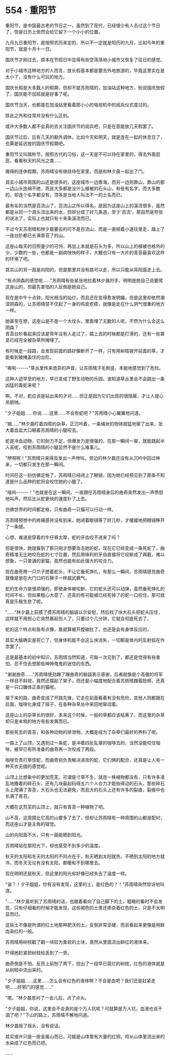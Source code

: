 <link rel="stylesheet" href="../styles/text.css" />
<h1>554 · 重阳节</h1>

重阳节，是中国最古老的节日之一，虽然到了现代，已经很少有人去过这个节日了，但是日历上依然会给它留下一个小小的位置。

九月九日重阳节，是按照农历来定的，所以不一定就是阳历的九月，比如今年的重阳节，就是十月十一日。

国庆节才刚过去，原本在节假日中显得有些空荡荡地小城市又恢复了往日的感觉。

对于小城市这种地方的人而言，放长假基本都是要去外地旅游的，毕竟这里实在是太小了，没有什么可玩的地方。

国庆长假是大多数人的假期，但却不是苏雨晴的，加油站这种地方，别说国庆放假了，国庆能不加班就是好事了呢。

国庆节当天，也都是在加油站里看着那小小的电视机中的阅兵仪式度过的。

除此之外和往常并没有什么区别。

或许大多数人都不会真的去关注国庆节的阅兵吧，只是在意能放几天假罢了。

国庆节过后，后有几天的额外调休，比如今天和明天，就是连在一起的休息日了，也算是延迟放的国庆节假期吧。

重阳节又叫踏秋节，按照古代的习俗，这一天是不可以待在家里的，得去外面逛逛，看看秋天的风光之类......

难得的连休假期，苏雨晴没有继续待在家里，而是和林夕晨一起出了门。

其实小城市周围的山还是很多的，这座城市一边靠海，而另一边则靠山，靠山的那一边山头连绵不绝，而且大多都是没什么植被的石头山，有些有名字，而大多数的，却连个名字都没有，顶多是当地人叫法不一的土名而已。

最有名的当然是百流山了，百流山之所以得名，是因为这座山上的溪流很多，虽然都是从同一个源头流出来的水，但却分成了好几条道，至于'百流'，那自然是夸张的说法了，实际上也就只有十来条溪流而已。

不过今天苏雨晴和林夕晨要去的可不是百流山，而是一直顺着小道往里走，踏上了一座台阶都已长满青苔了的山。

这座山每天的日照量少的可怜，再加上本就是石头为多，所以山上的植被也格外的少，少数的一些，也都是一副病怏怏的样子，大概也只有一大片的青苔最喜欢这样的环境了吧。

其实山的另一面是向阳的，但是那里并没有路可以走，所以只能从背阳面走上去。

"有点阴森的感觉呢......"苏雨晴有些紧张地拉着林夕晨的手，明明是她自己说要爬这座山的，但最先害怕的人反倒是她自己。

现在是中午十点钟，阳光相当的灿烂，而且还在变得愈发明媚，但是这里却依然潮湿阴森的，让苏雨晴禁不住起了一身的鸡皮疙瘩，就像是走在什么阴气很重的地方一样。

她甚至在想，这座山是不是一个大坟头，里面埋了无数的人呢，不然为什么会这么阴森？\
青苔台阶看起来应该是常年没有人走过了，踏上去的时候都是打滑的，还有一些甚至已经完全被杂草所掩埋了。

有时候走一段路，会发现前面的路好像断开了一样，只有用树枝拨开前面的草，才能看到被掩盖住的台阶。

"嘶啦------"草丛里传来诡异的声音，让苏雨晴汗毛倒竖，本能地感觉到了危险。

这种人迹罕至的地方，早已变成了野生动物的乐园，谁知道草丛里会不会跳出一条凶猛的毒蛇来呢？

啊，不对，蛇应该是钻出来的才对......但正是因为它们出现的很隐蔽，才让人提心吊胆呐。

"夕子姐姐......你说......这里......不会有蛇吧？"苏雨晴小心翼翼地问道。

"姆......"林夕晨盯着四周的杂草，正沉吟着，一条绳状的物体就猛地窜了出来，张大着血盆大口朝着苏雨晴的小腿咬去。

蛇是冷血动物，它的耐力不足，但爆发力是很强的，在那一瞬间一窜，就能跳起半人高呢，咬到苏雨晴的小腿显然不是什么难事儿。

"咿呀啊！"苏雨晴只来得及发出一声惨叫，旁边的林夕晨还没有从沉吟中回过神来，一切都只发生在那一瞬间。

时间在这一刻仿佛定格了，苏雨晴已经闭上了眼镜，因为她已经预见到了那条不知道是什么品种的蛇将会咬住她的小腿了。

"喵呜------！"也就是在这一瞬间，一直跟在苏雨晴身后的曲奇突然发出一声愤怒地叫声，然后比以蛇更快的速度扑了上去。

仿佛世界的时间都定格，只有曲奇一只猫可以行动一样。

苏雨晴预想中的疼痛感并没有到来，她闭着眼镜等了好几秒，才缓缓地把眼镜睁开了一条缝。

心想，难道是穿着的牛仔裤太厚，蛇的牙齿咬不进来了吗？

但是很快，她就看到了那只刚才想要攻击她的蛇，现在它已经变成一条死蛇了，曲奇精准无比地咬在蛇的七寸位置，然后用锋利的牙齿直接将它咬断成了两截，难以想象，一只普通的家猫，竟然也能有如此强大的咬合力。

现在曲奇用一只爪子摁着蛇头，不让它垂死挣扎，有那么一瞬间，苏雨晴感觉曲奇就像是放在大门口的石狮子一样威武霸气。

蛇的生命力是很顽强的，即使身体被咬断，它的蛇头还可以动弹，虽然垂死挣扎的时间不长，但如果粗心大意了，还真的有可能被已经死掉了的蛇一口咬住，那可就真是乐极生悲了呢。

"......"林夕晨上前摸了摸苏雨晴的脑袋以示安慰，然后找了块大石头把蛇头压住，这样就不用担心它突然暴起伤人了，只要过个几分钟，它就会彻底死去了。

蛇的这个特点和鱼有点像，鱼就算被开膛破肚了，也还是会有身体反应的。

其实大脑确实是死亡了，但身体机能不会这么快消失，一切都是体内的反射弧在作祟罢了。

这是最基本的初中知识，苏雨晴当然知道，可每一次见到了，都还是觉得有些害怕，忍不住去想那些神神鬼鬼的迷信的东西。

"谢谢曲奇......"苏雨晴使劲蹭了蹭曲奇的脑袋表示感谢，后者就像是个高傲的将军一样目不斜视，竟然还摆起了架子，但还是小幅度地配合着苏雨晴蹭着脸颊，还真是一只口嫌体正直的猫呢。

接下来的路，曲奇变成了开路先锋，它走在前面看着有没有危险，其他人则都跟在后面，咖啡化身成了探子，在各种杂草丛中来回地窜动着。

这座山上的杂草长的很好，本来这个时候，一般的草都应该枯黄了，而这里的杂草却只是末梢的地方有些发黄而已。

那些死去的青苔，和各种动物的排泄物，大概是成为了杂草们最好的养料了呢。

一路上了山顶，又遇到过一条蛇，是冲着四处乱窜的咖啡去的，当然没能咬住咖啡，被早已有所准备的曲奇再一次咬成了两段。

咖啡负责打草惊蛇，而曲奇则负责解决进攻的蛇，它们俩的配合，还真是让人有一种天衣无缝的感觉呢。

山顶上比想象中的更加荒芜，可谓是寸草不生，就连一株植物都没有，只有许多凌乱地撒着的碎石头，还有几块最起码得五六个人合力才能抬得动的石头，那些碎石头上爬满了青苔，大石头也无法避免，而且大的石头上还有许多的裂痕，裂痕中也长满了青苔。

大概在这荒芜的山顶上，就只有青苔一种植物了吧。

山不高，这周围比它高的山要多了去了，但却让苏雨晴有一种周围的山都是配衬，而这座山才是主角的错觉。

山的向阳面不大，只有一面能晒到阳光。

苏雨晴站在那阳光下，却也感受不到多少的温度。

秋天的太阳和冬天的太阳的不同点在于，秋天晒到太阳就热，不晒到太阳的地方就冷，而冬天无论有没有太阳，都暖和不到哪里去。

现在明明还是秋天，但这里的阳光却好像已经失去了温度一样。

"诶？！夕子姐姐，你有没有发现，这里的土，是红色的？！"苏雨晴突然惊讶地叫道。

"......"林夕晨听到了苏雨晴的话，也跟着看向了自己脚下的土，粗略的看时不会发现，只有仔细看的时候才能发现，这些褐色的土里还掺杂着红色的土，只是不太明显而已。

这些土不像是所谓的红土地那种肥沃的土，反倒非常坚硬，而且看起来更像是用鲜血染红的一般。

苏雨晴用树枝戳了戳一块较为柔软的土块，竟然从里面流出鲜红的液体来。

吓得她赶紧把树枝给丢到了一旁。

曲奇倒是不怕，反而上前刨了两下，挖出了一段早已腐烂的树枝，红色的液体就是从树枝中流出来的。

"夕子姐姐......这里......怎么会有红色的液体啊？不会是血吧？我们还是赶紧走吧......好邪门的感觉......"

"嗯。"林夕晨思衬了一会儿后，点了点头。

"夕子姐姐，你说，这里会不会真的是个万人坑呢？可就算是万人坑，血液也该干涸了吧？"下山的路上，苏雨晴不解地问道。

林夕晨摇了摇头，没有说话。

其实或许只是一座金属山而已，可能是山体里有大量的红铜，将从山体里流出来的水染成了红色而已吧。

......
